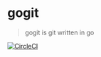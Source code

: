 # gogit

> gogit is git written in go

[![CircleCI](https://circleci.com/gh/TakumiKaribe/gogit/tree/master.svg?style=svg)](https://circleci.com/gh/TakumiKaribe/gogit/tree/master)

